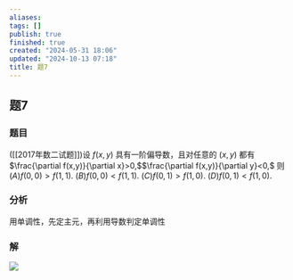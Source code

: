```yaml
---
aliases: 
tags: []
publish: true
finished: true
created: "2024-05-31 18:06"
updated: "2024-10-13 07:18"
title: 题7
---
```

## 题7
### 题目
([[2017年数二试题]])设 $f(x,y)$ 具有一阶偏导数，且对任意的 $(x,y)$ 都有 $\frac{\partial f(x,y)}{\partial x}>0,$$\frac{\partial f(x,y)}{\partial y}<0,$ 则
$(A)f(0,0)>f(1,1).$
$(B)f(0,0)<f(1,1).$
$(C)f(0,1)>f(1,0).$
$(D)f(0,1)<f(1,0).$
### 分析
用单调性，先定主元，再利用导数判定单调性
### 解
![](https://img.hwenyi.tech/202404250202981.webp)

